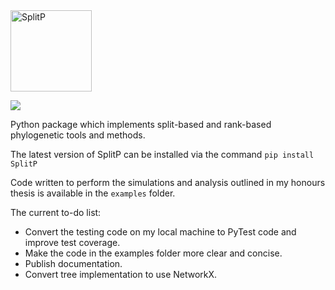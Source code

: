 <img src="https://user-images.githubusercontent.com/27327007/74098153-c1e65080-4b68-11ea-9e06-a68936237176.png" alt="SplitP" width="130"/>

![](https://github.com/js51/SplitP/workflows/build/badge.svg)

Python package which implements split-based and rank-based phylogenetic tools and methods.

The latest version of SplitP can be installed via the command
`pip install SplitP`

Code written to perform the simulations and analysis outlined in my honours thesis is available in the `examples` folder.

The current to-do list:
* Convert the testing code on my local machine to PyTest code and improve test coverage.
* Make the code in the examples folder more clear and concise.
* Publish documentation.
* Convert tree implementation to use NetworkX.
